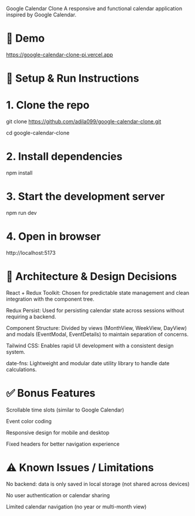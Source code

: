 Google Calendar Clone
A responsive and functional calendar application inspired by Google Calendar.

# 🔗 Demo
https://google-calendar-clone-pi.vercel.app

# 🚀 Setup & Run Instructions

# 1. Clone the repo
git clone https://github.com/adila099/google-calendar-clone.git

cd google-calendar-clone

# 2. Install dependencies
npm install

# 3. Start the development server
npm run dev

# 4. Open in browser
http://localhost:5173

# 🧠 Architecture & Design Decisions
React + Redux Toolkit: Chosen for predictable state management and clean integration with the component tree.

Redux Persist: Used for persisting calendar state across sessions without requiring a backend.

Component Structure: Divided by views (MonthView, WeekView, DayView) and modals (EventModal, EventDetails) to maintain separation of concerns.

Tailwind CSS: Enables rapid UI development with a consistent design system.

date-fns: Lightweight and modular date utility library to handle date calculations.

# ✅ Bonus Features

Scrollable time slots (similar to Google Calendar)

Event color coding

Responsive design for mobile and desktop

Fixed headers for better navigation experience

# ⚠ Known Issues / Limitations

No backend: data is only saved in local storage (not shared across devices)

No user authentication or calendar sharing

Limited calendar navigation (no year or multi-month view)
